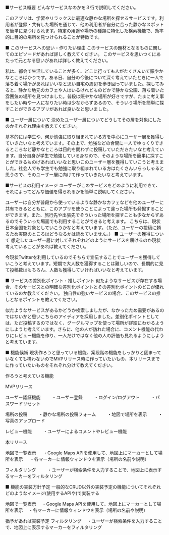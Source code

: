 ■サービス概要 どんなサービスなのかを３行で説明してください。

このアプリは、学習やリラックスに最適な静かな場所を探せるサービスです。利用者が登録・共有した場所を通じて、他の利用者が自分に合った静かなスポットを簡単に見つけられます。特定の用途や場所の種類に特化した検索機能で、効率的に目的の場所を見つけられることが特徴です。


■ このサービスへの思い・作りたい理由 このサービスの題材となるものに関してのエピソードがあれば詳しく教えてください。 このサービスを思いつくにあたって元となる思いがあれば詳しく教えてください。

私は、都会で生活していることが多く、どこに行っても人がたくさんいて賑やかなところばかりです。ある日、自分の今後について深く考えていたときに一人で落ち着く場所があればいいなと思い自宅の周辺を歩き回っていました。探してみると、静かな地元のカフェや人はいるけれどものどかで静かな公園、落ち着いた雰囲気の場所を見つけました。普段は賑やかな場所が好きですが、たまに考え事をしたい時や一人になりたい時は少なからずあるので、そういう場所を簡単に探すことができるアプリがあれば良いなと思いました。

■ ユーザー層について 決めたユーザー層についてどうしてその層を対象にしたのかそれぞれ理由を教えてください。

基本的には学生や、何か勉強に取り組まれている方を中心にユーザー層を獲得していきたいなと考えています。その上で、勉強などの合間に一人でゆっくりできるところなど静かなところは目的を問わずに投稿していただきたいなと考えています。自分自身が学生で勉強している身なので、そのような場所を簡単に探すことができるものげあればいいなと思いこのユーザー層を獲得していこうと考えました。社会人でも学生でも勉強に取り組まれている方はたくさんいらっしゃると思うので、そのユーザー層に向けて作っていきたいなと考えています。

■サービスの利用イメージ ユーザーがこのサービスをどのように利用できて、それによってどんな価値を得られるかを簡単に説明してください。

ユーザーは自分が普段から使っているような静かなカフェなどを他のユーザーに共有できるとともに、このアプリを使うことによって違った場所も発掘することができます。また、旅行先や出張先でそういった場所を探すことも少なからずあるのでそういった場面でも利用することができると考えます。 こちらは、現状日本全国を対象としていこうかなと考えています。（ただ、ユーザーの投稿に頼るため実際のところはどうなるかは読めていません。） ■ ユーザーの獲得について 想定したユーザー層に対してそれぞれどのようにサービスを届けるのか現状考えていることがあれば教えてください。

今現状Twitterを利用しているのでそちらで宣伝することでユーザーを獲得していこうと考えています。短期で大人数を獲得することは難しいので、長期的に見て投稿数はもちろん、人数も獲得していければいいなと考えています。

■ サービスの差別化ポイント・推しポイント 似たようなサービスが存在する場合、そのサービスとの明確な差別化ポイントとその差別化ポイントのどこが優れているのか教えてください。 独自性の強いサービスの場合、このサービスの推しとなるポイントを教えてください。

似たようなサービスがあるかどうか検索しましたが、なかったため需要があるのではないかと思いこちらのアイディアを採用しました。差別化ポイントとしては、ただ投稿するのではなく、グーグルマップを使って場所が詳細にわかるようにしようと考えています。さらに、他の人が訪れた場合に、コメント機能の代わりにレビュー機能を作り、一人だけではなく他の人の評価も見れるようにしようと考えています。

■ 機能候補 現状作ろうと思っている機能、案段階の機能をしっかりと固まっていなくても構わないのでMVPリリース時に作っていたいもの、本リリースまでに作っていたいものをそれぞれ分けて教えてください。

作ろうと考えている機能

MVPリリース

ユーザー認証機能 　
　・ユーザー登録 　
　・ログイン/ログアウト 　
　・パスワードリセット

場所の投稿 　
　・静かな場所の投稿フォーム 　
　・地図で場所を表示 　
　・写真のアップロード

レビュー機能 　
　・ユーザーによるコメントやレビュー機能

本リリース

地図で一覧表示 　
・Google Maps APIを使用して、地図上にマーカーとして場所を表示 　
・各マーカーに情報ウィンドウを表示（場所の名前や説明）

フィルタリング 　
　・ユーザーが検索条件を入力することで、地図上に表示するマーカーをフィルタリング

■ 機能の実装方針予定 一般的なCRUD以外の実装予定の機能についてそれぞれどのようなイメージ(使用するAPIや)で実装する

地図で一覧表示 　・Google Maps APIを使用して、地図上にマーカーとして場所を表示 　・各マーカーに情報ウィンドウを表示（場所の名前や説明）

猶予があれば実装予定 フィルタリング 　・ユーザーが検索条件を入力することで、地図上に表示するマーカーをフィルタリング